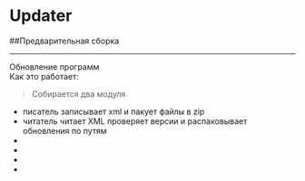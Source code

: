 # Updater

##Предварительная сборка

---
Обновление программ\
Как это работает:
>Собирается 
два модуля
* писатель записывает xml и пакует  файлы в zip
* читатель читает XML проверяет версии и распаковывает обновления по путям
*
*
*
*